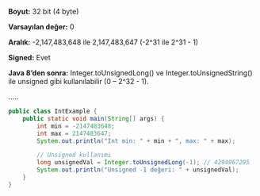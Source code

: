 **Boyut:** 32 bit (4 byte)

**Varsayılan değer:** 0

**Aralık:** -2,147,483,648 ile 2,147,483,647 (-2^31 ile 2^31 - 1)

**Signed:** Evet

**Java 8’den sonra:** Integer.toUnsignedLong() ve Integer.toUnsignedString() ile unsigned gibi kullanılabilir (0 – 2^32 - 1).

.....

```java
public class IntExample {
    public static void main(String[] args) {
        int min = -2147483648;
        int max = 2147483647;
        System.out.println("Int min: " + min + ", max: " + max);

        // Unsigned kullanımı
        long unsignedVal = Integer.toUnsignedLong(-1); // 4294967295
        System.out.println("Unsigned -1 değeri: " + unsignedVal);
    }
}
```
